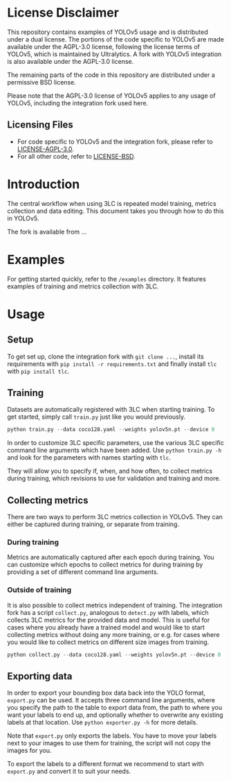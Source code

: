 # License Disclaimer

This repository contains examples of YOLOv5 usage and is distributed under a dual license. The portions of the code specific to YOLOv5 are made available under the AGPL-3.0 license, following the license terms of YOLOv5, which is maintained by Ultralytics. A fork with YOLOv5 integration is also available under the AGPL-3.0 license.

The remaining parts of the code in this repository are distributed under a permissive BSD license.

Please note that the AGPL-3.0 license of YOLOv5 applies to any usage of YOLOv5, including the integration fork used here.

## Licensing Files
- For code specific to YOLOv5 and the integration fork, please refer to [LICENSE-AGPL-3.0](./LICENSE-AGPL-3.0).
- For all other code, refer to [LICENSE-BSD](./LICENSE-BSD).

# Introduction
The central workflow when using 3LC is repeated model training, metrics collection and data editing. This document takes you through how to do this in YOLOv5.

The fork is available from ...

# Examples
For getting started quickly, refer to the `/examples` directory. It features examples of training and metrics collection with 3LC.

# Usage

## Setup
To get set up, clone the integration fork with `git clone ...`, install its requirements with `pip install -r requirements.txt` and finally install `tlc` with `pip install tlc`.

## Training

Datasets are automatically registered with 3LC when starting training. To get started, simply call `train.py` just like you would previously.
```python
python train.py --data coco128.yaml --weights yolov5n.pt --device 0
```

In order to customize 3LC specific parameters, use the various 3LC specific command line arguments which have been added. Use `python train.py -h` and look for the parameters with names starting with `tlc`.

They will allow you to specify if, when, and how often, to collect metrics during training, which revisions to use for validation and training and more.

## Collecting metrics
There are two ways to perform 3LC metrics collection in YOLOv5. They can either be captured during training, or separate from training.

### During training
Metrics are automatically captured after each epoch during training. You can customize which epochs to collect metrics for during training by providing a set of different command line arguments.

### Outside of training
It is also possible to collect metrics independent of training. The integration fork has a script `collect.py`, analogous to `detect.py` with labels, which collects 3LC metrics for the provided data and model. This is useful for cases where you already have a trained model and would like to start collecting metrics without doing any more training, or e.g. for cases where you would like to collect metrics on different size images from training.

```python
python collect.py --data coco128.yaml --weights yolov5n.pt --device 0
```

## Exporting data
In order to export your bounding box data back into the YOLO format, `export.py` can be used. It accepts three command line arguments, where you specify the path to the table to export data from, the path to where you want your labels to end up, and optionally whether to overwrite any existing labels at that location. Use `python exporter.py -h` for more details.

Note that `export.py` only exports the labels. You have to move your labels next to your images to use them for training, the script will not copy the images for you.

To export the labels to a different format we recommend to start with `export.py` and convert it to suit your needs.